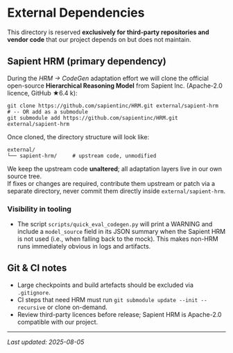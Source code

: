 # External Dependencies

This directory is reserved **exclusively for third-party repositories and vendor code** that our project depends on but does not maintain.

## Sapient HRM (primary dependency)

During the *HRM → CodeGen* adaptation effort we will clone the official open-source **Hierarchical Reasoning Model** from Sapient Inc. (Apache-2.0 licence, GitHub ★6.4 k):

```
git clone https://github.com/sapientinc/HRM.git external/sapient-hrm
# ‑- OR add as a submodule
git submodule add https://github.com/sapientinc/HRM.git external/sapient-hrm
```

Once cloned, the directory structure will look like:

```
external/
└── sapient-hrm/     # upstream code, unmodified
```

We keep the upstream code **unaltered**; all adaptation layers live in our own source tree.  
If fixes or changes are required, contribute them upstream or patch via a separate directory, never commit them directly inside `external/sapient-hrm`.

### Visibility in tooling
- The script `scripts/quick_eval_codegen.py` will print a WARNING and include a `model_source` field in its JSON summary when the Sapient HRM is not used (i.e., when falling back to the mock). This makes non-HRM runs immediately obvious in logs and artifacts.

## Git & CI notes

* Large checkpoints and build artefacts should be excluded via `.gitignore`.
* CI steps that need HRM must run `git submodule update --init --recursive` or clone on-demand.
* Review third-party licences before release; Sapient HRM is Apache-2.0 compatible with our project.

---
_Last updated: 2025-08-05_
